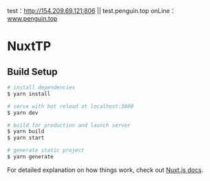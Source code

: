 test：http://154.209.69.121:806  ||  test.penguin.top
onLine：www.penguin.top

# NuxtTP

## Build Setup

```bash
# install dependencies
$ yarn install

# serve with hot reload at localhost:3000
$ yarn dev

# build for production and launch server
$ yarn build
$ yarn start

# generate static project
$ yarn generate
```

For detailed explanation on how things work, check out [Nuxt.js docs](https://nuxtjs.org).
